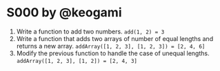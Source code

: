 # S000 by @keogami
1. Write a function to add two numbers. `add(1, 2) = 3`
2. Write a function that adds two arrays of number of equal lengths and returns a new array. `addArray([1, 2, 3], [1, 2, 3]) = [2, 4, 6]`
3. Modify the previous function to handle the case of unequal lengths. `addArray([1, 2, 3], [1, 2]) = [2, 4, 3]`

